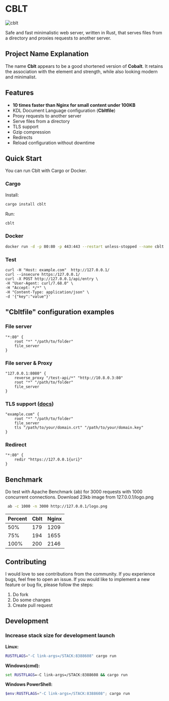 # СBLT

![cblt](https://github.com/evgenyigumnov/cblt/raw/HEAD/logo.png)

Safe and fast minimalistic web server, written in Rust, that serves files from a directory and proxies requests to another server.

## Project Name Explanation 

The name **Cblt** appears to be a good shortened version of **Cobalt**. It retains the association with the element and strength, while also looking modern and minimalist. 

## Features
- **10 times faster than Nginx for small content under 100KB**
- KDL Document Language configuration (**Cbltfile**)
- Proxy requests to another server
- Serve files from a directory
- TLS support
- Gzip compression
- Redirects
- Reload configuration without downtime

## Quick Start
You can run Cblt with Cargo or Docker.
### Cargo
Install:
```bash
cargo install cblt
```
Run:
```bash
cblt
```

### Docker
```bash
docker run -d -p 80:80 -p 443:443 --restart unless-stopped --name cblt ievkz/cblt
```


### Test

```
curl -H "Host: example.com"  http://127.0.0.1/
curl --insecure https:/127.0.0.1/
curl -X POST http://127.0.0.1/api/entry \
-H "User-Agent: curl/7.68.0" \
-H "Accept: */*" \
-H "Content-Type: application/json" \
-d '{"key":"value"}'
```

## "Cbltfile" configuration examples
### File server
```kdl
"*:80" {
    root "*" "/path/to/folder"
    file_server
}
```
### File server & Proxy
```kdl
"127.0.0.1:8080" {
    reverse_proxy "/test-api/*" "http://10.8.0.3:80"
    root "*" "/path/to/folder"
    file_server
}
```
### TLS support ([docs](https://github.com/evgenyigumnov/cblt/blob/main/tls.md))
```kdl
"example.com" {
    root "*" "/path/to/folder"
    file_server
    tls "/path/to/your/domain.crt" "/path/to/your/domain.key"
}
```
### Redirect
```kdl
"*:80" {
    redir "https://127.0.0.1{uri}"
}
```

## Benchmark
Do test with Apache Benchmark (ab) for 3000 requests with 1000 concurrent connections. Download 23kb image from 127.0.0.1/logo.png

```bash
 ab -c 1000 -n 3000 http://127.0.0.1/logo.png
``` 

| Percent | Cblt | Nginx |
|---------|------|-------|
| 50%     | 179 | 1209  |
| 75%     | 194 | 1655  |
| 100%    | 200 | 2146  |

## Contributing
I would love to see contributions from the community. If you experience bugs, feel free to open an issue. If you would like to implement a new feature or bug fix, please follow the steps:

1. Do fork
2. Do some changes
3. Create pull request


## Development

### Increase stack size for development launch

**Linux:**
```bash
RUSTFLAGS="-C link-args=/STACK:8388608" cargo run
```

**Windows(cmd):**
```cmd
set RUSTFLAGS=-C link-args=/STACK:8388608 && cargo run
```

**Windows PowerShell:**
```powershell
$env:RUSTFLAGS="-C link-args=/STACK:8388608"; cargo run
```


